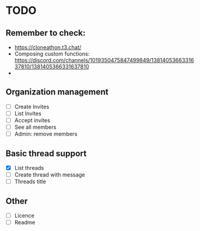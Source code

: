 # TODO

## Remember to check:

- https://cloneathon.t3.chat/
- Composing custom functions: https://discord.com/channels/1019350475847499849/1381405366331637810/1381405366331637810
-

## Organization management

- [ ] Create Invites
- [ ] List Invites
- [ ] Accept invites
- [ ] See all members
- [ ] Admin: remove members

## Basic thread support

- [x] List threads
- [ ] Create thread with message
- [ ] Threads title

## Other

- [ ] Licence
- [ ] Readme

